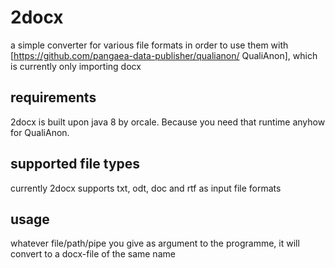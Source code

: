 # 2docx
a simple converter for various file formats in order to use them with [https://github.com/pangaea-data-publisher/qualianon/ QualiAnon], which is currently only importing docx
## requirements
2docx is built upon java 8 by orcale. Because you need that runtime anyhow for QualiAnon.
## supported file types
currently 2docx supports txt, odt, doc and rtf as input file formats
## usage
whatever file/path/pipe you give as argument to the programme, it will convert to a docx-file of the same name
